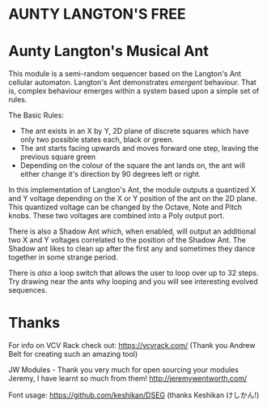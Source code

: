 
# AUNTY LANGTON'S FREE

# Aunty Langton's Musical Ant

This module is a semi-random sequencer based on the Langton's Ant cellular automaton. Langton's Ant demonstrates *emergent* behaviour. That is, complex behaviour emerges within a system based upon a simple set of rules.

The Basic Rules:
- The ant exists in an X by Y, 2D plane of discrete squares which have only two possible states each, black or green.
- The ant starts facing upwards and moves forward one step, leaving the previous square green
- Depending on the colour of the square the ant lands on, the ant will either change it's direction by 90 degrees left or right.

In this implementation of Langton's Ant, the module outputs a quantized X and Y voltage depending on the X or Y position of the ant on the 2D plane. This quantized voltage can be changed by the Octave, Note and Pitch knobs. These two voltages are combined into a Poly output port.

There is also a Shadow Ant which, when enabled, will output an additional two X and Y voltages correlated to the position of the Shadow Ant. The Shadow ant likes to clean up after the first any and sometimes they dance together in some strange period.

There is *also* a loop switch that allows the user to loop over up to 32 steps. Try drawing near the ants why looping and you will see interesting evolved sequences.


# Thanks

For info on VCV Rack check out: https://vcvrack.com/
(Thank you Andrew Belt for creating such an amazing tool)

JW Modules - Thank you very much for open sourcing your modules Jeremy, I have learnt so much from them! http://jeremywentworth.com/

Font usage: https://github.com/keshikan/DSEG
(thanks Keshikan けしかん!)
